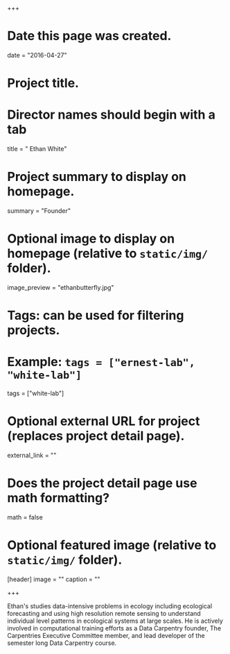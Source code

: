 +++
# Date this page was created.
date = "2016-04-27"

# Project title.
# Director names should begin with a tab
title = "	Ethan White"

# Project summary to display on homepage.
summary = "Founder"

# Optional image to display on homepage (relative to `static/img/` folder).
image_preview = "ethanbutterfly.jpg"

# Tags: can be used for filtering projects.
# Example: `tags = ["ernest-lab", "white-lab"]`
tags = ["white-lab"]

# Optional external URL for project (replaces project detail page).
external_link = ""

# Does the project detail page use math formatting?
math = false

# Optional featured image (relative to `static/img/` folder).
[header]
image = ""
caption = ""

+++

Ethan's studies data-intensive problems in ecology including ecological forecasting and using high resolution remote sensing to understand individual level patterns in ecological systems at large scales. He is actively involved in computational training efforts as a Data Carpentry founder, The Carpentries Executive Committee member, and lead developer of the semester long Data Carpentry course.